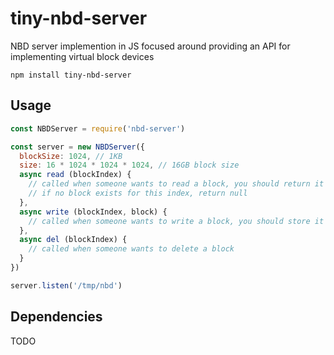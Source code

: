 # tiny-nbd-server

NBD server implemention in JS focused around providing an API for implementing virtual block devices

```
npm install tiny-nbd-server
```

## Usage

```js
const NBDServer = require('nbd-server')

const server = new NBDServer({
  blockSize: 1024, // 1KB
  size: 16 * 1024 * 1024 * 1024, // 16GB block size
  async read (blockIndex) {
    // called when someone wants to read a block, you should return it
    // if no block exists for this index, return null
  },
  async write (blockIndex, block) {
    // called when someone wants to write a block, you should store it
  },
  async del (blockIndex) {
    // called when someone wants to delete a block
  }
})

server.listen('/tmp/nbd')
```

## Dependencies

TODO

